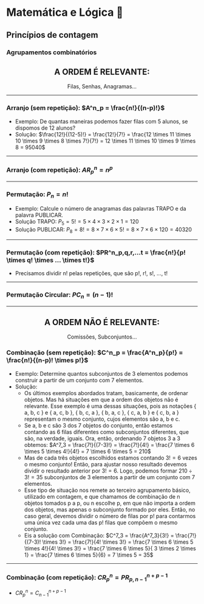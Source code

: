 # Matemática e Lógica :bookmark_tabs:

## Princípios de contagem
### Agrupamentos combinatórios
<div align="center">
  <h2>A ORDEM É RELEVANTE:</h2>
  <p>Filas, Senhas, Anagramas...</p>
</div>

---
  ### Arranjo (sem repetição): $A^n_p = \frac{n!}{(n-p)!}$
  * Exemplo: De quantas maneiras podemos fazer filas com 5 alunos, se dispomos de 12 alunos?
  * Solução: $\frac{12!}{(12-5)!} = \frac{12!}{7!} = \frac{12 \times 11 \times 10 \times 9 \times 8 \times 7!}{7!} = 12 \times 11 \times 10 \times 9 \times 8 =  95040$
---
  ### Arranjo (com repetição): $AR^n_p = n^p$
---
  ### Permutação: $P_n = n!$
  * Exemplo:
    Calcule o número de anagramas das palavras TRAPO e da palavra PUBLICAR.
  * Solução TRAPO:
    $P_5 = 5! = 5 \times 4 \times 3 \times 2 \times 1 = 120$
  * Solução PUBLICAR:
    $P_8 = 8!  = 8 \times 7 \times 6 \times 5! = 8 \times 7 \times 6 \times 120 = 40320$
---
### Permutação (com repetição): $PR^n_p,q,r,...t = \frac{n!}{p! \times q! \times ... \times t!}$
* Precisamos dividir n! pelas repetições, que são p!, r!, s!, ..., t!
---
  ### Permutação Circular: $PC_n = (n - 1)!$
---
<div align="center">
  <h2>A ORDEM NÃO É RELEVANTE:</h2>
  <p>Comissões, Subconjuntos...</p>
</div>


  ### Combinação (sem repetição): $C^n_p = \frac{A^n_p}{p!} = \frac{n!}{(n-p)!  \times  p!}$
  * Exemplo: Determine quantos subconjuntos de 3 elementos podemos construir a partir de um conjunto com 7 elementos.
  * Solução:
    - Os últimos exemplos abordados tratam, basicamente, de ordenar objetos. Mas há situações em que a ordem dos objetos não é relevante. Esse exemplo é uma dessas situações, pois as notações { a, b, c } e { a, c, b }, { b, c, a },
{ b, a, c }, { c, a, b } e { c, b, a } representam o mesmo conjunto, cujos elementos são a, b e c.
    - Se a, b e c são 3 dos 7 objetos do conjunto, então estamos contando as 6 filas diferentes como subconjuntos diferentes, que são, na verdade, iguais. Ora, então, ordenando 7 objetos 3 a 3 obtemos: $A^7_3 = \frac{7!}{(7-3)!} = \frac{7!}{4!} = \frac{7 \times 6 \times 5 \times 4!}{4!} = 7 \times 6 \times 5 = 210$
    - Mas de cada três objetos escolhidos estamos contando $3! = 6$ vezes o mesmo conjunto! Então, para ajustar nosso resultado devemos dividir o resultado anterior por $3! = 6$. Logo, podemos formar $210 ÷ 3! = 35$ subconjuntos de 3 elementos a partir de um conjunto com 7 elementos.
    - Esse tipo de situação nos remete ao terceiro agrupamento básico, utilizado em contagem, e que chamamos de combinação de n objetos tomados p a p, ou n escolhe p, em que não importa a ordem dos objetos, mas apenas o subconjunto formado por eles. Então, no caso geral, devemos dividir o número de filas por p! para contarmos uma única vez cada uma das p! filas que compõem o mesmo conjunto.
    - Eis a solução com Combinação: $C^7_3 = \frac{A^7_3}{3!} = \frac{7!}{(7-3)! \times 3!} = \frac{7!}{4! \times 3!} = \frac{7 \times 6 \times 5 \times 4!}{4! \times 3!} = \frac{7 \times 6 \times 5}{ 3 \times 2 \times 1} = \frac{7 \times 6 \times 5}{6} = 7 \times 5 = 35$
---
### Combinação (com repetição): $CR^n_p = PR^{n+p-1}_{p,n-1}$
  * $CR^n_p = C^{n+p-1}_{n-1}$
